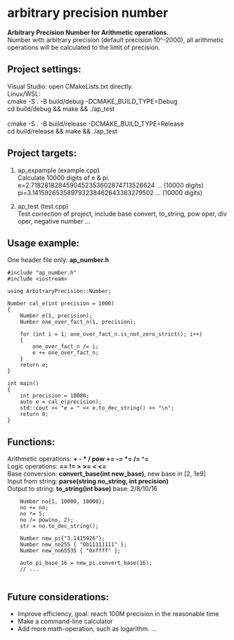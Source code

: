 # arbitrary precision number

**Arbitrary Precision Number for Arithmetic operations.** <br>
Number with arbitrary precision (default precision 10^-2000), all arithmetic operations will be calculated to the limit of precision.
<br>

## Project settings:
Visual Studio: open CMakeLists.txt directly.<br>
Linux/WSL:<br>
	cmake -S . -B build/debug -DCMAKE_BUILD_TYPE=Debug<br>
	cd build/debug && make && ./ap_test<br>
	<br>
	cmake -S . -B build/release -DCMAKE_BUILD_TYPE=Release<br>
	cd build/release && make && ./ap_test<br>

## Project targets:
1. ap_expample (example.cpp)<br>
	Calculate 10000 digits of e & pi. <br>
	e=2.7182818284590452353602874713526624 ... (10000 digits) <br>
	pi=3.141592653589793238462643383279502 ... (10000 digits) <br>

2. ap_test (test.cpp)<br>
	Test correction of project, include base convert, to_string, pow oper, div oper, negative number ...<br>

## Usage example:
One header file only: **ap_number.h**
<br>
```
#include "ap_number.h"
#include <iostream>

using ArbitraryPrecision::Number;

Number cal_e(int precision = 1000)
{
	Number e(1, precision);
	Number one_over_fact_n(1, precision);

	for (int i = 1; one_over_fact_n.is_not_zero_strict(); i++)
	{
		one_over_fact_n /= i;
		e += one_over_fact_n;
	}
	return e;
}

int main()
{
	int precision = 10000;
	auto e = cal_e(precision);
	std::cout << "e = " << e.to_dec_string() << "\n";
	return 0;
}
```

## Functions:
Arithmetic operations: **+ - * / pow += -= *= /= ^=**<br>
Logic operations: **== != > >= < <=**<br>
Base conversion: **convert_base(int new_base)**, new base in [2, 1e9]<br>
Input from string: **parse(string no_string, int precision)**<br>
Output to string: **to_string(int base)**  base: 2/8/10/16<br>

```
	Number no{1, 10000, 10000};
	no += no;
	no *= 5;
	no /= pow(no, 2);
	str = no.to_dec_string();

	Number new_pi{"3.1415926"};
	Number new_no255 { "0b11111111" };
	Number new_no65535 { "0xffff" };

	auto pi_base_16 = new_pi.convert_base(16);
	// ...
	
```

## Future considerations:
- Improve efficiency, goal: reach 100M precision in the reasonable time
- Make a command-line calculator
- Add more math-operation, such as logarithm.
...

